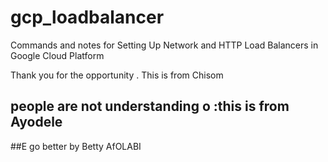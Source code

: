 # gcp_loadbalancer

Commands and notes for Setting Up Network and HTTP Load Balancers in Google Cloud Platform

Thank you for the opportunity . This is from Chisom

## people are not understanding o :this is from Ayodele
##E go better by Betty AfOLABI

